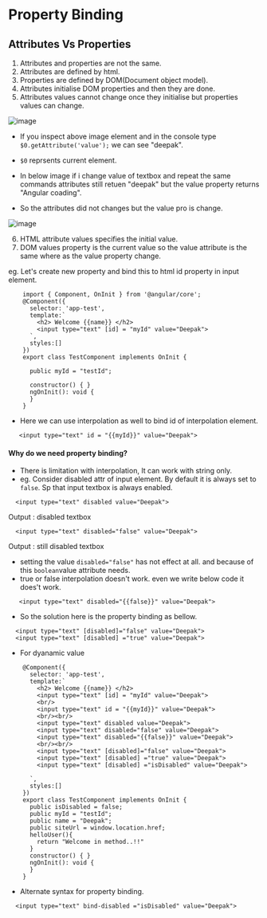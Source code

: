 # Property Binding

## Attributes Vs Properties
  1) Attributes and properties are not the same.
  2) Attributes are defined by html.
  3) Properties are defined by DOM(Document object model).
  4) Attributes initialise DOM properties and then they are done.
  5) Attributes values cannot change once they initialise but properties values can change.
  
   ![image](https://user-images.githubusercontent.com/35020560/90977709-fea5f200-e564-11ea-959a-e4bc091453e8.png)
    
   - If you inspect above image element and in the console type ```$0.getAttribute('value');``` we can see "deepak".
    
   - `$0` reprsents current element.
    
   - In below image if i change value of textbox and repeat the same commands attributes still retuen "deepak" but the value property returns "Angular coading".
    
   - So the attributes did not changes but the value pro is change.
    
   ![image](https://user-images.githubusercontent.com/35020560/90977695-e59d4100-e564-11ea-9589-2b2576ce6e52.png)
   
  6) HTML attribute values specifies the initial value.
  7) DOM values property is the current value so the value attribute is the same where as the value property change.
  
  eg. Let's create new property and bind this to html id property in input element.
  
  ```
      import { Component, OnInit } from '@angular/core';
      @Component({
        selector: 'app-test',
        template:`
          <h2> Welcome {{name}} </h2>
          <input type="text" [id] = "myId" value="Deepak">
        `,
        styles:[]
      })
      export class TestComponent implements OnInit {

        public myId = "testId";
       
        constructor() { }
        ngOnInit(): void {
        }
      }

  ```
  - Here we can use interpolation as well to bind id of interpolation element.
  
  ```
     <input type="text" id = "{{myId}}" value="Deepak">
  ```
  
  #### Why do we need property binding?
  
  - There is limitation with interpolation, It can work with string only.
  - eg. Consider disabled attr of input element. By default it is always set to `false`. Sp that input textbox is always enabled.
  ```
    <input type="text" disabled value="Deepak">
  ```
  Output : disabled textbox
  
  ```
    <input type="text" disabled="false" value="Deepak">
  ```
  Output : still disabled textbox
  - setting the value `disabled="false"` has not effect at all. and because of this `boolean`value attribute needs.
  - true or false interpolation doesn't work. even we write below code it does't work.
   ```
      <input type="text" disabled="{{false}}" value="Deepak">
   ```
  
  - So the solution here is the property binding as bellow.
  ```
    <input type="text" [disabled]="false" value="Deepak">
    <input type="text" [disabled] ="true" value="Deepak">
  ```
  - For dyanamic value
  ```import { Component, OnInit } from '@angular/core';
      @Component({
        selector: 'app-test',
        template:`
          <h2> Welcome {{name}} </h2>
          <input type="text" [id] = "myId" value="Deepak">
          <br/>
          <input type="text" id = "{{myId}}" value="Deepak">
          <br/><br/>
          <input type="text" disabled value="Deepak">
          <input type="text" disabled="false" value="Deepak">
          <input type="text" disabled="{{false}}" value="Deepak">
          <br/><br/>
          <input type="text" [disabled]="false" value="Deepak">
          <input type="text" [disabled] ="true" value="Deepak">
          <input type="text" [disabled] ="isDisabled" value="Deepak">

        `,
        styles:[]
      })
      export class TestComponent implements OnInit {
        public isDisabled = false;
        public myId = "testId";
        public name = "Deepak";
        public siteUrl = window.location.href;
        helloUser(){
          return "Welcome in method..!!"
        }
        constructor() { }
        ngOnInit(): void {
        }
      }

  ```
  - Alternate syntax for property binding.
  ```
    <input type="text" bind-disabled ="isDisabled" value="Deepak">
  ```
  
 
  

